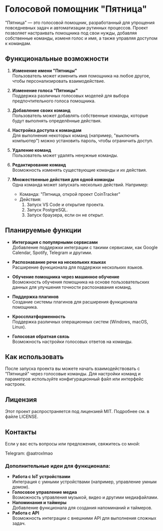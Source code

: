# Голосовой помощник "Пятница"

"Пятница" — это голосовой помощник, разработанный для упрощения повседневных задач и автоматизации рутинных процессов. Проект позволяет настраивать помощника под свои нужды, добавляя собственные команды, изменя голос и имя, а также управляя доступом к командам.

## Функциональные возможности

1. **Изменение имени "Пятницы"**  
   Пользователь может изменить имя помощника на любое другое, чтобы персонализировать взаимодействие.

2. **Изменение голоса "Пятницы"**  
   Поддержка различных голосовых моделей для выбора предпочтительного голоса помощника.

3. **Добавление своих команд**  
   Пользователь может добавлять собственные команды, которые будут выполнять определённые действия.

4. **Настройка доступа к командам**  
   Для выполнения некоторых команд (например, "выключить компьютер") можно установить пароль, чтобы ограничить доступ.

5. **Удаление команд**  
   Пользователь может удалять ненужные команды.

6. **Редактирование команд**  
   Возможность изменять существующие команды и их действия.

7. **Множественные действия для одной команды**  
   Одна команда может запускать несколько действий. Например:
   - Команда: "Пятница, открой проект CoinTracker"
   - Действия:
     1. Запуск VS Code и открытие проекта.
     2. Запуск PostgreSQL.
     3. Запуск браузера, если он не открыт.

## Планируемые функции

- **Интеграция с популярными сервисами**  
  Добавление поддержки интеграции с такими сервисами, как Google Calendar, Spotify, Telegram и другими.

- **Распознавание речи на нескольких языках**  
  Расширение функционала для поддержки нескольких языков.

- **Обучение помощника через машинное обучение**  
  Возможность обучения помощника на основе пользовательских данных для улучшения точности распознавания команд.

- **Поддержка плагинов**  
  Создание системы плагинов для расширения функционала помощника.

- **Кроссплатформенность**  
  Поддержка различных операционных систем (Windows, macOS, Linux).

- **Голосовая обратная связь**  
  Возможность настройки голосовых ответов на команды.

## Как использовать
После запуска проекта вы можете начать взаимодействовать с "Пятницей" через голосовые команды. Для настройки команд и параметров используйте конфигурационный файл или интерфейс настроек.

## Лицензия
Этот проект распространяется под лицензией MIT. Подробнее см. в файле LICENSE.

## Контакты
Если у вас есть вопросы или предложения, свяжитесь со мной:

Telegram: @aatroxlmao


### Дополнительные идеи для функционала:
- **Работа с IoT устройствами**  
  Интеграция с умными устройствами (например, управление умным домом).
- **Голосовое управление медиа**  
  Возможность управления музыкой, видео и другими медиафайлами.
- **Напоминания и таймеры**  
  Добавление функционала для создания напоминаний и таймеров.
- **Работа с API**  
  Возможность интеграции с внешними API для выполнения сложных задач.
